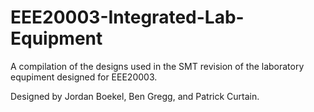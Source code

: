 # EEE20003-Integrated-Lab-Equipment
A compilation of the designs used in the SMT revision of the laboratory equpiment designed for EEE20003.

Designed by Jordan Boekel, Ben Gregg, and Patrick Curtain.
